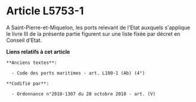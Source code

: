 # Article L5753-1

A Saint-Pierre-et-Miquelon, les ports relevant de l'Etat auxquels s'applique le livre III de la présente partie figurent sur
une liste fixée par décret en Conseil d'Etat.

**Liens relatifs à cet article**

	**Anciens textes**:

	  - Code des ports maritimes - art. L100-1 (Ab) (4°)

	**Codifié par**:

	  - Ordonnance n°2010-1307 du 28 octobre 2010 - art. (V)
